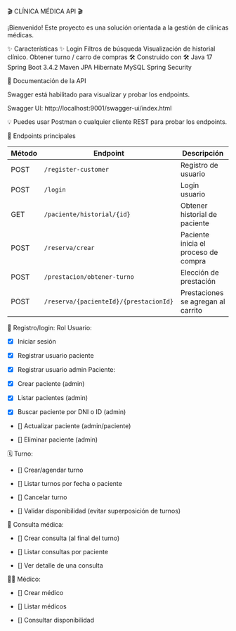 🎬 CLÍNICA MÉDICA API 🎬

¡Bienvenido! Este proyecto es una solución orientada a la gestión de clínicas médicas.

✨ Características ✨
Login
Filtros de búsqueda
Visualización de historial clínico.
Obtener turno / carro de compras
🛠️ Construido con 🛠️
Java 17
Spring Boot 3.4.2
Maven
JPA
Hibernate
MySQL
Spring Security

📜 Documentación de la API

Swagger está habilitado para visualizar y probar los endpoints.

Swagger UI: http://localhost:9001/swagger-ui/index.html

💡 Puedes usar Postman o cualquier cliente REST para probar los endpoints.

📂 Endpoints principales

| Método | Endpoint       | Descripción                          |
|--------|--------------|--------------------------------------|
| POST | `/register-customer` | Registro de usuario       |
| POST | `/login` | Login usuario       |
| GET    | `/paciente/historial/{id}`    | Obtener historial de paciente         | 
| POST    | `/reserva/crear` | Paciente inicia el proceso de compra         |
| POST   | `/prestacion/obtener-turno `   | Elección de prestación          |
| POST    | `/reserva/{pacienteId}/{prestacionId}` | Prestaciones se agregan al carrito      |


🧾 Registro/login:
Rol Usuario:
 - [x] Iniciar sesión

 - [x] Registrar usuario paciente
 - [x] Registrar usuario admin
 Paciente:

 - [x] Crear paciente (admin)

 - [x] Listar pacientes (admin)

 - [x] Buscar paciente por DNI o ID (admin)

 - [] Actualizar paciente (admin/paciente)

 - [] Eliminar paciente (admin)

🗓️ Turno:
 - [] Crear/agendar turno

 - [] Listar turnos por fecha o paciente

 - [] Cancelar turno

 - [] Validar disponibilidad (evitar superposición de turnos)

📄 Consulta médica:
 - [] Crear consulta (al final del turno)

 - [] Listar consultas por paciente

 - [] Ver detalle de una consulta

👨‍⚕️ Médico:
 - [] Crear médico

 - [] Listar médicos

 - [] Consultar disponibilidad